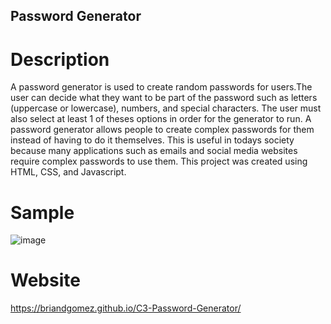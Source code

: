 ## Password Generator

# Description
A password generator is used to create random passwords for users.The user can decide what they want to be part of the password such as letters (uppercase or lowercase), numbers, and special characters. The user must also select at least 1 of theses options in order for the generator to run. A password generator allows people to create complex passwords for them instead of having to do it themselves. This is useful in todays society because many applications such as emails and social media websites require complex passwords to use them. This project was created using HTML, CSS, and Javascript.

# Sample
![image](https://user-images.githubusercontent.com/69539559/132961389-1bea0825-4a38-47cb-854d-8e4639922b3e.png)

# Website
https://briandgomez.github.io/C3-Password-Generator/
